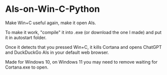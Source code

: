 # AIs-on-Win-C-Python
Make Win+C useful again, make it open AIs.

To make it work, "compile" it into .exe (or download the one I made) and put it in autostart folder.

Once it detects that you pressed Win+C, it kills Cortana and opens ChatGPT and DuckDuckGo AIs in your default web browser.

Made for Windows 10, on Windows 11 you may need to remove waiting for Cortana.exe to open.
